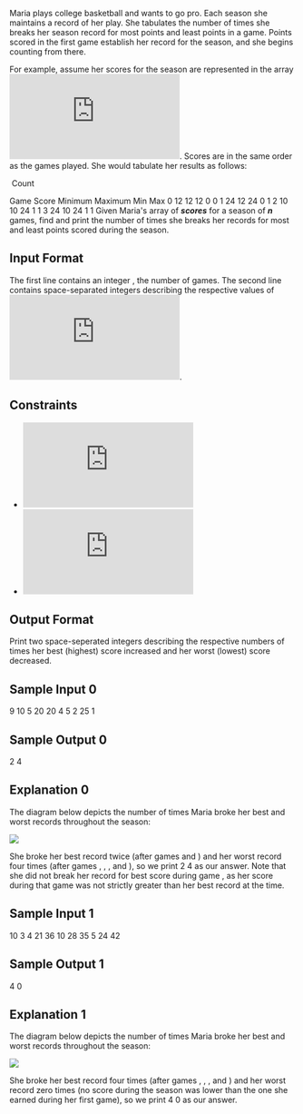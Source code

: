 Maria plays college basketball and wants to go pro. Each season she maintains a record of her play. She tabulates the number of times she breaks her season record for most points and least points in a game. Points scored in the first game establish her record for the season, and she begins counting from there.

For example, assume her scores for the season are represented in the array ![](https://latex.codecogs.com/gif.latex?score%3D%5B12%2C24%2C10%2C24%5D). Scores are in the same order as the games played. She would tabulate her results as follows:

​								    Count

Game  Score  Minimum  Maximum   Min Max
 0      12     12       12       0   0
 1      24     12       24       0   1
 2      10     10       24       1   1
 3      24     10       24       1   1
Given Maria's array of ***scores*** for a season of ***n*** games, find and print the number of times she breaks her records for most and least points scored during the season.

## Input Format

The first line contains an integer , the number of games. 
The second line contains  space-separated integers describing the respective values of ![](https://latex.codecogs.com/gif.latex?score_0%2C%20score_1%2C%20...%20%2C%20score_%7Bn-1%7D).

## Constraints

- ![](https://latex.codecogs.com/gif.latex?1%5Cleq%20n%5Cleq%201000)
- ![](https://latex.codecogs.com/gif.latex?0%5Cleq%20score_i%5Cleq%2010%5E8)



## Output Format

Print two space-seperated integers describing the respective numbers of times her best (highest) score increased and her worst (lowest) score decreased.

## Sample Input 0

9
10 5 20 20 4 5 2 25 1

## Sample Output 0

2 4

## Explanation 0

The diagram below depicts the number of times Maria broke her best and worst records throughout the season:

![](https://s3.amazonaws.com/hr-assets/0/1487360234-6bca5c518d-breakingbest3.png)

She broke her best record twice (after games  and ) and her worst record four times (after games , , , and ), so we print 2 4 as our answer. Note that she did not break her record for best score during game , as her score during that game was not strictly greater than her best record at the time.

## Sample Input 1

10
3 4 21 36 10 28 35 5 24 42

## Sample Output 1

4 0

## Explanation 1

The diagram below depicts the number of times Maria broke her best and worst records throughout the season:

![](https://s3.amazonaws.com/hr-assets/0/1487360375-aee4388234-breakingbest5.png)

She broke her best record four times (after games , , , and ) and her worst record zero times (no score during the season was lower than the one she earned during her first game), so we print 4 0 as our answer.